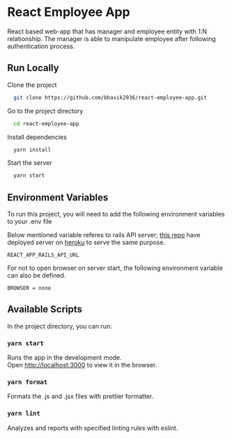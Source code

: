 # React Employee App

React based web-app that has manager and employee entity with 1:N relationship.
The manager is able to manipulate employee after following authentication process.

## Run Locally

Clone the project

```bash
  git clone https://github.com/bhavik2936/react-employee-app.git
```

Go to the project directory

```bash
  cd react-employee-app
```

Install dependencies

```bash
  yarn install
```

Start the server

```bash
  yarn start
```

## Environment Variables

To run this project, you will need to add the following environment variables to your .env file

Below mentioned variable referes to rails API server; [this repo](https://github.com/bhavik2936/rails-employee-app) have deployed server on [heroku](https://rails-employee-app.herokuapp.com/api/v1) to serve the same purpose.

`REACT_APP_RAILS_API_URL`

For not to open browser on server start, the following environment variable can also be defined.

`BROWSER = none`

## Available Scripts

In the project directory, you can run:

### `yarn start`

Runs the app in the development mode.\
Open [http://localhost:3000](http://localhost:3000) to view it in the browser.

### `yarn format`

Formats the .js and .jsx files with prettier formatter.

### `yarn lint`

Analyzes and reports with specified linting rules with eslint.
